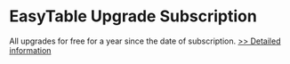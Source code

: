# EasyTable Upgrade Subscription
All upgrades for free for a year since the date of subscription.
[>> Detailed information](https://secure.shareit.com/shareit/product.html?productid=172007&affiliateid=200057808)